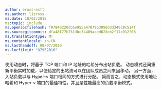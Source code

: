 ```yaml
---
author: eross-msft
ms.author: lizross
ms.date: 10/02/2018
ms:topic: include
ms.openlocfilehash: f07840220dbbe955a47879b3090ddd340c8c514f
ms.sourcegitcommit: dfa48f77b751dbc34409aced628eb2f17c912f08
ms.translationtype: MT
ms.contentlocale: zh-CN
ms.lasthandoff: 08/07/2020
ms.locfileid: "87952816"
---
```

使用动态时，将基于 TCP 端口和 IP 地址的哈希分布出站负载。 动态模式还间重新平衡实时加载，以便给定的出站流可以在团队成员之间来回移动。 另一方面，入站负载以与 Hyper-v 端口相同的方式进行分配。 简而言之，动态模式使用地址哈希和 Hyper-v 端口的最佳特性，并且是性能最高的负载平衡模式。

